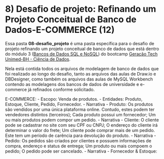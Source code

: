 # 8) Desafio de projeto: Refinando um Projeto Conceitual de Banco de Dados-E-COMMERCE (12)

Essa pasta **08-desafio_projeto** é uma pasta específica para o desafio de projeto refinando um projeto conceitual de banco de dados que está dentro do módulo 3 ([Bancos de Dados SQL e NoSQL](github.com/PedroHeeger/boot/tree/teste/dio/dados_unimed_1/03-modulo_database)) do bootcamp [Geração Tech Unimed-BH - Ciência de Dados](https://github.com/PedroHeeger/boot/tree/teste/dio/dados_unimed_1).

Nela está contida todos os arquivos de modelagem de banco de dados que foi realizado ao longo do desafio, tanto as arquivos das aulas de Draw.io e DBDesigner, como também os arquivos das aulas de MySQL Workbench contendo as modelagens dos bancos de dados de universidade e e-commerce já refinados conforme solicitado.

E-COMMERCE:
    - Escopo: Venda de produtos.
    - Entidades: Produto, Estoque, Cliente, Pedido, Fornecedor.
    - Narrativa - Produto: Os produtos são vendidos por uma única plataforma online. Contudo, estes podem ter vendedores distintos (terceiros); Cada produto possui um fornecedor; Um ou mais produtos podem compor um pedido.
    - Narrativa - Cliente: O cliente pode se cadastrar no site com seu CPF ou CNPJ; O endereço do cliente irá determinar o valor do frete; Um cliente pode comprar mais de um pedido. Este tem um período de carência para devolução do produto.
    - Narrativa - Pedido: Os pedidos são criados por clientes e possuem informações de compra, endereço e status de entrega; Um produto ou mais compoem o pedido; O pedido pode ser cancelado.
    - Narrativa - Fornecedor & Estoque: 